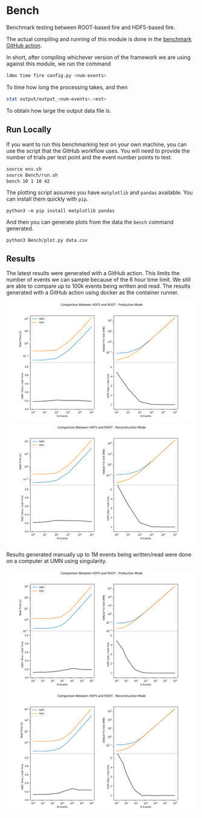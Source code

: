# Bench

Benchmark testing between ROOT-based fire and HDF5-based fire.

The actual compiling and running of this module is done in the
[benchmark GitHub action](../.github/workflows/bench.yml).

In short, after compiling whichever version of the framework we are
using against this module, we run the command

```bash
ldmx time fire config.py <num-events>
```

To time how long the processing takes, and then

```bash
stat output/output_<num-events>.<ext>
```

To obtain how large the output data file is.

## Run Locally

If you want to run this benchmarking test on your own machine, 
you can use the script that the GitHub workflow uses.
You will need to provide the number of trials per test point
and the event number points to test.
```
source env.sh
source Bench/run.sh
bench 10 1 10 42
```

The plotting script assumes you have `matplotlib` and `pandas` available.
You can install them quickly with `pip`.
```
python3 -m pip install matplotlib pandas
```

And then you can generate plots from the data the `bench` command generated.
```
python3 Bench/plot.py data.csv
```

## Results
The latest results were generated with a GitHub action.
This limits the number of events we can sample because of the 6 hour time limit.
We still are able to compare up to 100k events being written and read.
The results generated with a GitHub action using docker as the container runner.

![Production Mode](results/production_data.png)
![Reconstruction Mode](results/recon_data.png)

Results generated manually up to 1M events being written/read were done on a computer
at UMN using singularity.

![Production Mode](results/umn_production_data.png)
![Reconstruction Mode](results/umn_recon_data.png)
